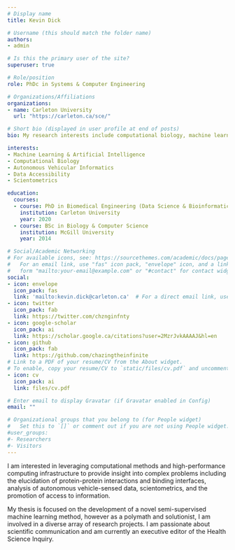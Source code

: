 ```yaml
---
# Display name
title: Kevin Dick

# Username (this should match the folder name)
authors:
- admin

# Is this the primary user of the site?
superuser: true

# Role/position
role: PhDc in Systems & Computer Engineering

# Organizations/Affiliations
organizations:
- name: Carleton University
  url: "https://carleton.ca/sce/"

# Short bio (displayed in user profile at end of posts)
bio: My research interests include computational biology, machine learning, high-performance computing, data science, autonomous vehicular informatics, data accesibility, and scientometrics.

interests:
- Machine Learning & Artificial Intelligence
- Computational Biology
- Autonomous Vehicular Informatics
- Data Accessibility
- Scientometrics

education:
  courses:
  - course: PhD in Biomedical Engineering (Data Science & Bioinformatics)
    institution: Carleton University
    year: 2020
  - course: BSc in Biology & Computer Science
    institution: McGill University
    year: 2014

# Social/Academic Networking
# For available icons, see: https://sourcethemes.com/academic/docs/page-builder/#icons
#   For an email link, use "fas" icon pack, "envelope" icon, and a link in the
#   form "mailto:your-email@example.com" or "#contact" for contact widget.
social:
- icon: envelope
  icon_pack: fas
  link: 'mailto:kevin.dick@carleton.ca'  # For a direct email link, use "mailto:test@example.org".
- icon: twitter
  icon_pack: fab
  link: https://twitter.com/chznginfnty
- icon: google-scholar
  icon_pack: ai
  link: https://scholar.google.ca/citations?user=2MzrJvkAAAAJ&hl=en
- icon: github
  icon_pack: fab
  link: https://github.com/chazingtheinfinite
# Link to a PDF of your resume/CV from the About widget.
# To enable, copy your resume/CV to `static/files/cv.pdf` and uncomment the lines below.
- icon: cv
  icon_pack: ai
  link: files/cv.pdf

# Enter email to display Gravatar (if Gravatar enabled in Config)
email: ""

# Organizational groups that you belong to (for People widget)
#   Set this to `[]` or comment out if you are not using People widget.
#user_groups:
#- Researchers
#- Visitors
---
```


I am interested in leveraging computational methods and high-performance computing infrastructure to provide insight into complex problems including the elucidation of protein-protein interactions and binding interfaces, analysis of autonomous vehicle-sensed data, scientometrics, and the promotion of access to information. 

My thesis is focused on the development of a novel semi-supervised machine learning method, however as a polymath and solutionist, I am involved in a diverse array of research projects. I am passionate about scientific communication and am currently an executive editor of the Health Science Inquiry.

